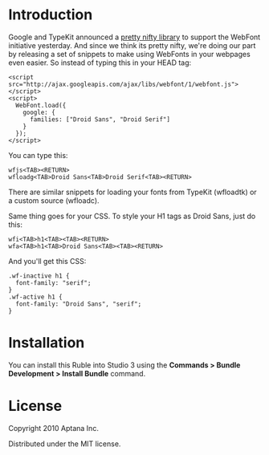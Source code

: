 Introduction
============

Google and TypeKit announced a [pretty nifty library][wfl] to support the WebFont initiative yesterday.
And since we think its pretty nifty, we're doing our part by releasing a set of snippets to make using
WebFonts in your webpages even easier. So instead of typing this in your HEAD tag:

    <script src="http://ajax.googleapis.com/ajax/libs/webfont/1/webfont.js"></script>
    <script>
      WebFont.load({
        google: {
          families: ["Droid Sans", "Droid Serif"]
        }
      });
    </script>

You can type this:

    wfjs<TAB><RETURN>
    wfloadg<TAB>Droid Sans<TAB>Droid Serif<TAB><RETURN>

There are similar snippets for loading your fonts from TypeKit (wfloadtk) or a custom source (wfloadc).

Same thing goes for your CSS. To style your H1 tags as Droid Sans, just do this:

    wfi<TAB>h1<TAB><TAB><RETURN>
    wfa<TAB>h1<TAB>Droid Sans<TAB><TAB><RETURN>

And you'll get this CSS:

    .wf-inactive h1 {
      font-family: "serif";
    }
    .wf-active h1 {
      font-family: "Droid Sans", "serif";
    }

Installation
============

You can install this Ruble into Studio 3 using the **Commands > Bundle Development > Install Bundle** command.

License
=======

Copyright 2010 Aptana Inc.

Distributed under the MIT license.

[wfl]: http://github.com/typekit/webfontloader